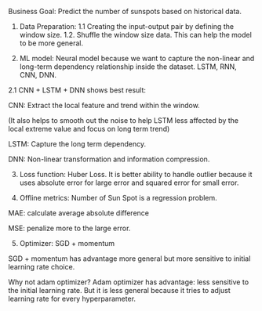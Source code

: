 Business Goal: Predict the number of sunspots based on historical data.

1. Data Preparation: 
	1.1 Creating the input-output pair by defining the window size.
	1.2. Shuffle the window size data. This can help the model to be more general. 

2.  ML model: Neural model because we want to capture the non-linear and long-term dependency relationship inside the dataset. LSTM, RNN, CNN, DNN. 

2.1 CNN + LSTM + DNN shows best result: 

CNN: Extract the local feature and trend within the window. 

(It also helps to smooth out the noise to help LSTM less affected by the local extreme value and focus on long term trend) 

LSTM: Capture the long term dependency.

DNN:  Non-linear transformation and information compression.

3. Loss function: Huber Loss. It is better ability to handle outlier because it uses absolute error for large error and squared error for small error.

4. Offline metrics: Number of Sun Spot is a regression problem.

MAE: calculate average absolute difference

MSE: penalize more to the large error.

5. Optimizer: SGD + momentum 

SGD + momentum has advantage more general but more sensitive to initial learning rate choice. 

Why not adam optimizer?
Adam optimizer has advantage: less sensitive to the initial learning rate. But it is less general because it tries to adjust learning rate for every hyperparameter.

